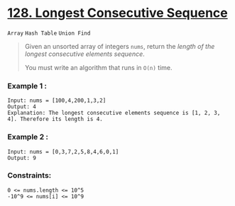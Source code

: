 # [128. Longest Consecutive Sequence](https://leetcode.com/problems/longest-consecutive-sequence/ 'LeetCode')
`Array` `Hash Table` `Union Find`
> Given an unsorted array of integers `nums`, return the _*length of the longest consecutive elements sequence*_.
> 
> You must write an algorithm that runs in `O(n)` time.

### Example 1 :
    Input: nums = [100,4,200,1,3,2]
    Output: 4
    Explanation: The longest consecutive elements sequence is [1, 2, 3, 4]. Therefore its length is 4.

### Example 2 :
    Input: nums = [0,3,7,2,5,8,4,6,0,1]
    Output: 9

### Constraints:
    0 <= nums.length <= 10^5
    -10^9 <= nums[i] <= 10^9
